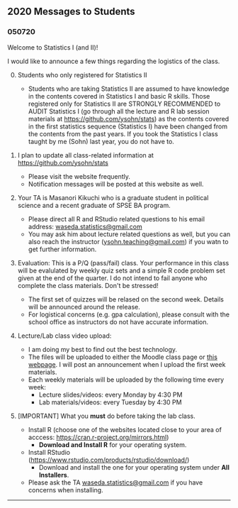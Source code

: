 ## 2020 Messages to Students

### 050720 

Welcome to Statistics I (and II)!

I would like to announce a few things regarding the logistics of the class.

0. Students who only registered for Statistics II 
	- Students who are taking Statistics II are assumed to have knowledge in the contents covered in Statistics I and basic R skills. Those registered only for Statistics II are STRONGLY RECOMMENDED to AUDIT Statistics I (go through all the lecture and R lab session materials at https://github.com/ysohn/stats) as the contents covered in the first statistics sequence (Statistics I) have been changed from the contents from the past years. If you took the Statistics I class taught by me (Sohn) last year, you do not have to. 

1. I plan to update all class-related information at https://github.com/ysohn/stats 
	- Please visit the website frequently.  
	- Notification messages will be posted at this website as well.

2. Your TA is Masanori Kikuchi who is a graduate student in political science and a recent graduate of SPSE BA program. 
	- Please direct all R and RStudio related questions to his email address: [waseda.statistics@gmail.com](mailto:waseda.statistics@gmail.com)
	- You may ask him about lecture related questions as well, but you can also reach the instructor (ysohn.teaching@gmail.com) if you watn to get further information. 

3. Evaluation: This is a P/Q (pass/fail) class. Your performance in this class will be evalulated by weekly quiz sets and a simple R code problem set given at the end of the quarter. I do not intend to fail anyone who complete the class materials. Don't be stressed!
	- The first set of quizzes will be relased on the second week. Details will be announced around the release. 
	- For logistical concerns (e.g. gpa calculation), please consult with the school office as instructors do not have accurate information.

4. Lecture/Lab class video upload: 
	- I am doing my best to find out the best technology.  
	- The files will be uploaded to either the Moodle class page or [this webpage](https://github.com/ysohn/stats). I will post an announcement when I upload the first week materials.  
	- Each weekly materials will be uploaded by the following time every week: 
		- Lecture slides/videos: every Monday by 4:30 PM  
		- Lab materials/videos: every Tuesday by 4:30 PM

5. [IMPORTANT] What you **must** do before taking the lab class. 
	- Install R (choose one of the websites located close to your area of acccess: https://cran.r-project.org/mirrors.html)
		- **Download and Install R** for your operating system.
	- Install RStudio (https://www.rstudio.com/products/rstudio/download/)
		- Download and install the one for your operating system under **All Installers**.
	- Please ask the TA [waseda.statistics@gmail.com](mailto:waseda.statistics@gmail.com) if you have concerns when installing. 
	 
---
